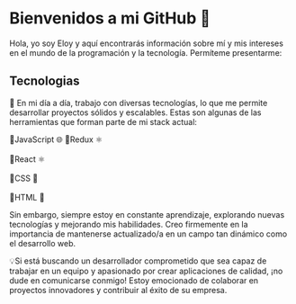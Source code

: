 # Bienvenidos a mi GitHub 👋
Hola, yo soy Eloy y aquí encontrarás información sobre mí y mis intereses en el mundo de la programación y la tecnología. Permíteme presentarme:

## Tecnologias
💼 En mi día a día, trabajo con diversas tecnologías, lo que me permite desarrollar proyectos sólidos y escalables. Estas son algunas de las herramientas que forman parte de mi stack actual:

🔽JavaScript 🌐
🔼Redux ⚛️
<br><br>
🔽React ⚛️
<br><br>
🔼CSS 🎨
<br><br>
🔽HTML 📝



Sin embargo, siempre estoy en constante aprendizaje, explorando nuevas tecnologías y mejorando mis habilidades. Creo firmemente en la importancia de mantenerse actualizado/a en un campo tan dinámico como el desarrollo web.




💡Si está buscando un desarrollador comprometido que sea capaz de trabajar en un equipo y apasionado por crear aplicaciones de calidad, ¡no dude en comunicarse conmigo! Estoy emocionado de colaborar en proyectos innovadores y contribuir al éxito de su empresa.